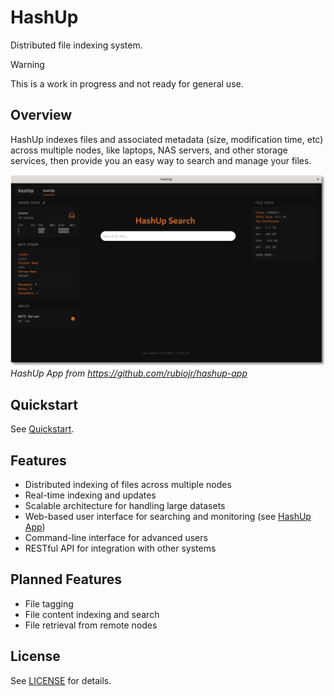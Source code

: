 # HashUp

Distributed file indexing system.

>[!WARNING]
> This is a work in progress and not ready for general use.

## Overview

HashUp indexes files and associated metadata (size, modification time, etc) across multiple nodes, like laptops, NAS servers, and other storage services, then provide you an easy way to search and manage your files.

![Screenshot](/docs/screenshot.png)
_HashUp App from https://github.com/rubiojr/hashup-app_

## Quickstart

See [Quickstart](docs/quickstart.md).

## Features

- Distributed indexing of files across multiple nodes
- Real-time indexing and updates
- Scalable architecture for handling large datasets
- Web-based user interface for searching and monitoring (see [HashUp App](https://github.com/rubiojr/hashup-app))
- Command-line interface for advanced users
- RESTful API for integration with other systems

## Planned Features

- File tagging
- File content indexing and search
- File retrieval from remote nodes

## License

See [LICENSE](LICENSE) for details.
